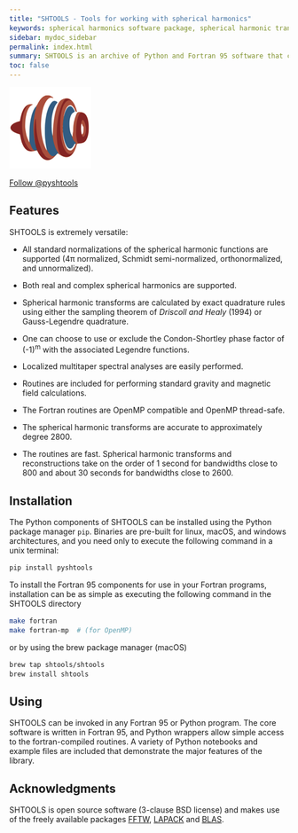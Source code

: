 ```yaml
---
title: "SHTOOLS - Tools for working with spherical harmonics"
keywords: spherical harmonics software package, spherical harmonic transform, legendre functions, multitaper spectral analysis, fortran, Python, gravity, magnetic field
sidebar: mydoc_sidebar
permalink: index.html
summary: SHTOOLS is an archive of Python and Fortran 95 software that can be used to perform spherical harmonic transforms and reconstructions, rotations of data expressed in spherical harmonics, and multitaper spectral analyses on the sphere.
toc: false
---
```


![Logo](images/company_logo.png)

<a href="https://twitter.com/pyshtools?ref_src=twsrc%5Etfw" class="twitter-follow-button" data-show-count="false">Follow @pyshtools</a><script async src="https://platform.twitter.com/widgets.js" charset="utf-8"></script>

## Features

SHTOOLS is extremely versatile:

* All standard normalizations of the spherical harmonic functions are supported (4&pi; normalized, Schmidt semi-normalized, orthonormalized, and unnormalized).

* Both real and complex spherical harmonics are supported.

* Spherical harmonic transforms are calculated by exact quadrature rules using either the sampling theorem of *Driscoll and Healy* (1994) or Gauss-Legendre quadrature.

* One can choose to use or exclude the Condon-Shortley phase factor of (-1)<sup>m</sup> with the associated Legendre functions.

* Localized multitaper spectral analyses are easily performed.

* Routines are included for performing standard gravity and magnetic field calculations.

* The Fortran routines are OpenMP compatible and OpenMP thread-safe.

* The spherical harmonic transforms are accurate to approximately degree 2800.

* The routines are fast. Spherical harmonic transforms and reconstructions take on the order of 1 second for bandwidths close to 800 and about 30 seconds for bandwidths close to 2600.

## Installation

The Python components of SHTOOLS can be installed using the Python package manager `pip`. Binaries are pre-built for linux, macOS, and windows architectures, and you need only to execute the following command in a unix terminal:

```bash
pip install pyshtools
```

To install the Fortran 95 components for use in your Fortran programs, installation can be as simple as executing the following command in the SHTOOLS directory

```bash
make fortran
make fortran-mp  # (for OpenMP)
```

or by using the brew package manager (macOS)

```bash
brew tap shtools/shtools
brew install shtools
```

## Using

SHTOOLS can be invoked in any Fortran 95 or Python program. The core software is written in Fortran 95, and Python wrappers allow simple access to the fortran-compiled routines. A variety of Python notebooks and example files are included that demonstrate the major features of the library.

## Acknowledgments

SHTOOLS is open source software (3-clause BSD license) and makes use of the freely available packages [FFTW](http://www.fftw.org), [LAPACK](http://www.netlib.org/lapack/) and [BLAS](http://www.netlib.org/blas/).
